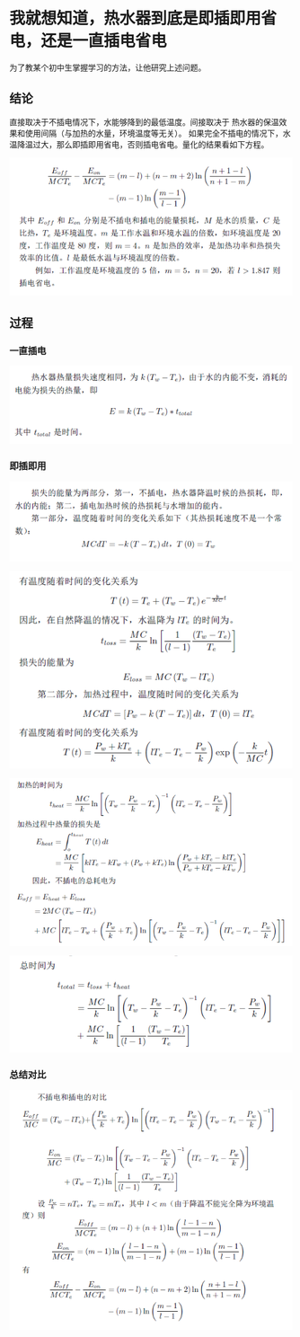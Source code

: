 # 我就想知道，热水器到底是即插即用省电，还是一直插电省电

为了教某个初中生掌握学习的方法，让他研究上述问题。

## 结论 
直接取决于不插电情况下，水能够降到的最低温度。间接取决于
热水器的保温效果和使用间隔（与加热的水量，环境温度等无关）。
如果完全不插电的情况下，水温降温过大，那么即插即用省电，否则插电省电。量化的结果看如下方程。

 ![1](https://github.com/zhouchichun/heater/blob/master/1.png)



## 过程

### 一直插电


 ![2](https://github.com/zhouchichun/heater/blob/master/2.png)

 ### 即插即用


 ![3](https://github.com/zhouchichun/heater/blob/master/3.png)

  
  ![4](https://github.com/zhouchichun/heater/blob/master/4.png)

 ![5](https://github.com/zhouchichun/heater/blob/master/5.png)

  
  ![6](https://github.com/zhouchichun/heater/blob/master/6.png)

  
  ### 总结对比
  
 ![7](https://github.com/zhouchichun/heater/blob/master/7.png)

